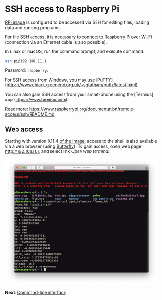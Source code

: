SSH access to Raspberry Pi
===

[RPi image](image.md) is configured to be accessed via SSH for editing files, loading data and running programs.

For the SSH access, it is necessary [to connect to Raspberry Pi over Wi-Fi](wifi.md) (connection via an Ethernet cable is also possible).

In Linux or macOS, run the command prompt, and execute command:

```bash
ssh pi@192.168.11.1
```

Password: `raspberry`.

For SSH access from Windows, you may use [PuTTY] (https://www.chiark.greenend.org.uk/~sgtatham/putty/latest.html).

You can also gain SSH access from your smart-phone using the [Termius] app (https://www.termius.com).

Read more: https://www.raspberrypi.org/documentation/remote-access/ssh/README.md

Web access
----------

Starting with version 0.11.4 [of the image](image.md), access to the shell is also available via a web browser (using [Butterfly](https://github.com/paradoxxxzero/butterfly)). To gain access, open web page http://192.168.11.1, and select link *Open web terminal*:

<img src="../assets/butterfly.png">

**Next**: [Command-line interface](cli.md)
